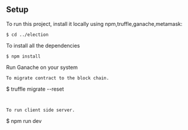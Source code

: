 
## Setup
To run this project, install it locally using npm,truffle,ganache,metamask:

```
$ cd ../election
```
To install all the dependencies 

```
$ npm install
```


Run Ganache on your system

```
To migrate contract to the block chain.
```
$ truffle migrate --reset
```


To run client side server.

```
$ npm run dev
```
